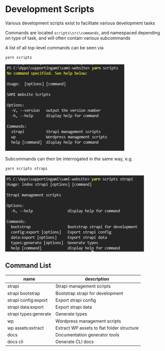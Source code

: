 # Development Scripts

Various development scripts exist to facilitate various development tasks

Commands are located `scripts\src\commands`, and namespaced depending on type of task, and will often contain various subcommands

A list of all top-level commands can be seen via

```sh
yarn scripts
```

![](images/dev-scripts-cli-1.png)

Subcommands can then be interrogated in the same way, e.g.

```sh
yarn scripts strapi
```

![](images/dev-scripts-cli-2.png)

## Command List

<!-- Generated via yarn scripts docs cli -->
<!-- begin generated content -->

| name | description |
| ---- | ----------- |
| strapi | Strapi management scripts |
| strapi bootstrap | Bootstrap strapi for development |
| strapi config:export | Export strapi config |
| strapi data:export | Export strapi data |
| strapi types:generate | Generate types |
| wp | Wordpress management scripts |
| wp assets:extract | Extract WP assets to flat folder structure |
| docs | Documentation generator tools |
| docs cli | Generate CLI docs |

<!-- end generated content -->
